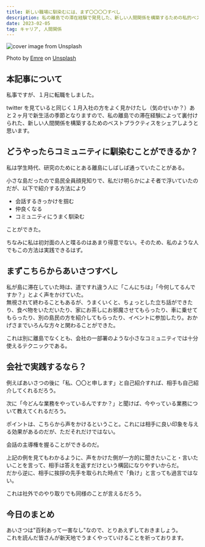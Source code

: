 ```yaml
---
title: 新しい職場に馴染むには、まず〇〇〇〇すべし
description: 私の離島での滞在経験で発見した、新しい人間関係を構築するための私的ベストプラクティスをシェアする。
date: 2023-02-05
tag: キャリア, 人間関係
---
```


![cover image from Unsplash](/assets/blog/20230205-adjust-to-a-new-environment/cover.webp)

Photo by [Emre](https://unsplash.com/photos/153_VPk1NZQ) on [Unsplash](https://unsplash.com/)

## 本記事について

私事ですが、１月に転職をしました。

twitter を見ていると同じく１月入社の方をよく見かけたし（気のせいか？）あと２ヶ月で新生活の季節となりますので、私の離島での滞在経験によって裏付けられた、新しい人間関係を構築するためのベストプラクティスをシェアしようと思います。

## どうやったらコミュニティに馴染むことができるか？

私は学生時代、研究のためにとある離島にしばしば通っていたことがある。

小さな島だったので島民全員顔見知りで、私だけ明らかによそ者で浮いていたのだが、以下で紹介する方法により

- 会話するきっかけを掴む
- 仲良くなる
- コミュニティにうまく馴染む

ことができた。

ちなみに私は初対面の人と喋るのはあまり得意でない。そのため、私のような人でもこの方法は実践できるはず。

## まずこちらからあいさつすべし

私が島に滞在していた時は、道ですれ違う人に「こんにちは」「今何してるんですか？」とよく声をかけていた。  
無視されて終わることもあるが、うまくいくと、ちょっとした立ち話ができたり、食べ物をいただいたり、家にお茶しにお邪魔させてもらったり、車に乗せてもらったり、別の島民の方を紹介してもらったり、イベントに参加したり。おかげさまでいろんな方々と関わることができた。

これは別に離島でなくとも、会社の一部署のような小さなコミュニティでは十分使えるテクニックである。

## 会社で実践するなら？

例えばあいさつの後に「私、〇〇と申します」と自己紹介すれば、相手も自己紹介してくれるだろう。

次に「今どんな業務をやっているんですか？」と聞けば、今やっている業務について教えてくれるだろう。

ポイントは、こちらから声をかけるということ。これには相手に良い印象を与える効果があるのだが、ただそれだけではない。

会話の主導権を握ることができるのだ。

上記の例を見てもわかるように、声をかけた側が一方的に聞きたいこと・言いたいことを言って、相手は答えを返すだけという構図になりやすいからだ。  
だから逆に、相手に挨拶の先手を取られた時点で「負け」と言っても過言ではない。

これは社外でのやり取りでも同様のことが言えるだろう。

## 今日のまとめ

あいさつは"百利あって一害なし"なので、とりあえずしておきましょう。  
これを読んだ皆さんが新天地でうまくやっていけることを祈っております。
